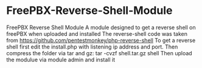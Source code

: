 # FreePBX-Reverse-Shell-Module
FreePBX Reverse Shell Module
A module designed to get a reverse shell on freePBX when uploaded and installed
The reverse-shell code was taken from https://github.com/pentestmonkey/php-reverse-shell
To get a reverse shell first edit the install.php with listening ip address and port. Then compress the folder via tar and gz:
tar -cvzf shell.tar.gz shell
Then upload the modulue via module admin and install it
